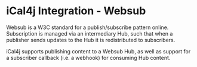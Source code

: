 # iCal4j Integration - Websub

Websub is a W3C standard for a publish/subscribe pattern online. Subscription is managed via an intermediary Hub,
such that when a publisher sends updates to the Hub it is redistributed to subscribers.

iCal4j supports publishing content to a Websub Hub, as well as support for a subscriber callback (i.e. a webhook)
for consuming Hub content.
